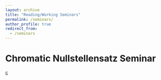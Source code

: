 ```yaml
---
layout: archive
title: "Reading/Working Seminars"
permalink: /seminars/
author_profile: true
redirect_from:
  - /seminars
---
```


Chromatic Nullstellensatz Seminar 
======
[c](/chromatic/)
